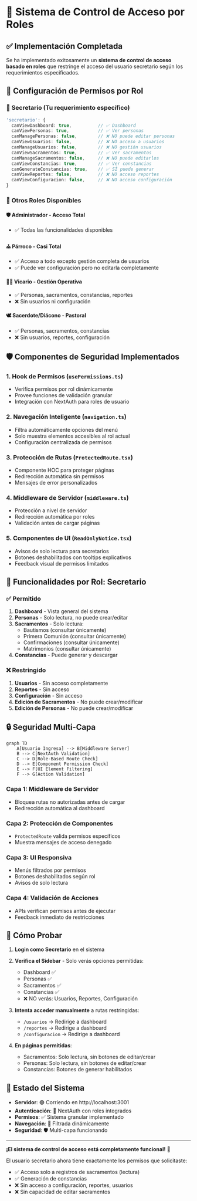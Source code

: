 # 🔐 Sistema de Control de Acceso por Roles

## ✅ Implementación Completada

Se ha implementado exitosamente un **sistema de control de acceso basado en roles** que restringe el acceso del usuario secretario según los requerimientos especificados.

## 🎯 Configuración de Permisos por Rol

### 👤 **Secretario** (Tu requerimiento específico)
```typescript
'secretario': {
  canViewDashboard: true,          // ✅ Dashboard
  canViewPersonas: true,           // ✅ Ver personas
  canManagePersonas: false,        // ❌ NO puede editar personas
  canViewUsuarios: false,          // ❌ NO acceso a usuarios
  canManageUsuarios: false,        // ❌ NO gestión usuarios
  canViewSacramentos: true,        // ✅ Ver sacramentos
  canManageSacramentos: false,     // ❌ NO puede editarlos
  canViewConstancias: true,        // ✅ Ver constancias
  canGenerateConstancias: true,    // ✅ SÍ puede generar
  canViewReportes: false,          // ❌ NO acceso reportes
  canViewConfiguracion: false,     // ❌ NO acceso configuración
}
```

### 🔧 **Otros Roles Disponibles**

#### 🛡️ **Administrador** - Acceso Total
- ✅ Todas las funcionalidades disponibles

#### ⛪ **Párroco** - Casi Total
- ✅ Acceso a todo excepto gestión completa de usuarios
- ✅ Puede ver configuración pero no editarla completamente

#### 👨‍💼 **Vicario** - Gestión Operativa
- ✅ Personas, sacramentos, constancias, reportes
- ❌ Sin usuarios ni configuración

#### 🕊️ **Sacerdote/Diácono** - Pastoral
- ✅ Personas, sacramentos, constancias
- ❌ Sin usuarios, reportes, configuración

## 🛡️ Componentes de Seguridad Implementados

### 1. **Hook de Permisos** (`usePermissions.ts`)
- Verifica permisos por rol dinámicamente
- Provee funciones de validación granular
- Integración con NextAuth para roles de usuario

### 2. **Navegación Inteligente** (`navigation.ts`)
- Filtra automáticamente opciones del menú
- Solo muestra elementos accesibles al rol actual
- Configuración centralizada de permisos

### 3. **Protección de Rutas** (`ProtectedRoute.tsx`)
- Componente HOC para proteger páginas
- Redirección automática sin permisos
- Mensajes de error personalizados

### 4. **Middleware de Servidor** (`middleware.ts`)
- Protección a nivel de servidor
- Redirección automática por roles
- Validación antes de cargar páginas

### 5. **Componentes de UI** (`ReadOnlyNotice.tsx`)
- Avisos de solo lectura para secretarios
- Botones deshabilitados con tooltips explicativos
- Feedback visual de permisos limitados

## 🚀 **Funcionalidades por Rol: Secretario**

### ✅ **Permitido**
1. **Dashboard** - Vista general del sistema
2. **Personas** - Solo lectura, no puede crear/editar
3. **Sacramentos** - Solo lectura:
   - Bautismos (consultar únicamente)
   - Primera Comunión (consultar únicamente)  
   - Confirmaciones (consultar únicamente)
   - Matrimonios (consultar únicamente)
4. **Constancias** - Puede generar y descargar

### ❌ **Restringido**
1. **Usuarios** - Sin acceso completamente
2. **Reportes** - Sin acceso
3. **Configuración** - Sin acceso  
4. **Edición de Sacramentos** - No puede crear/modificar
5. **Edición de Personas** - No puede crear/modificar

## 🔒 **Seguridad Multi-Capa**

```mermaid
graph TD
    A[Usuario Ingresa] --> B[Middleware Server]
    B --> C[NextAuth Validation]
    C --> D[Role-Based Route Check]
    D --> E[Component Permission Check]
    E --> F[UI Element Filtering]
    F --> G[Action Validation]
```

### **Capa 1**: Middleware de Servidor
- Bloquea rutas no autorizadas antes de cargar
- Redirección automática al dashboard

### **Capa 2**: Protección de Componentes
- `ProtectedRoute` valida permisos específicos
- Muestra mensajes de acceso denegado

### **Capa 3**: UI Responsiva
- Menús filtrados por permisos
- Botones deshabilitados según rol
- Avisos de solo lectura

### **Capa 4**: Validación de Acciones
- APIs verifican permisos antes de ejecutar
- Feedback inmediato de restricciones

## 🧪 **Cómo Probar**

1. **Login como Secretario** en el sistema
2. **Verifica el Sidebar** - Solo verás opciones permitidas:
   - Dashboard ✅
   - Personas ✅ 
   - Sacramentos ✅
   - Constancias ✅
   - ❌ NO verás: Usuarios, Reportes, Configuración

3. **Intenta acceder manualmente** a rutas restringidas:
   - `/usuarios` → Redirige a dashboard
   - `/reportes` → Redirige a dashboard  
   - `/configuracion` → Redirige a dashboard

4. **En páginas permitidas**:
   - Sacramentos: Solo lectura, sin botones de editar/crear
   - Personas: Solo lectura, sin botones de editar/crear
   - Constancias: Botones de generar habilitados

## 🌟 **Estado del Sistema**

- **Servidor**: 🟢 Corriendo en http://localhost:3001
- **Autenticación**: 🔐 NextAuth con roles integrados  
- **Permisos**: ✅ Sistema granular implementado
- **Navegación**: 🧭 Filtrada dinámicamente
- **Seguridad**: 🛡️ Multi-capa funcionando

---

**¡El sistema de control de acceso está completamente funcional!** 🎊

El usuario secretario ahora tiene exactamente los permisos que solicitaste:
- ✅ Acceso solo a registros de sacramentos (lectura)
- ✅ Generación de constancias  
- ❌ Sin acceso a configuración, reportes, usuarios
- ❌ Sin capacidad de editar sacramentos
